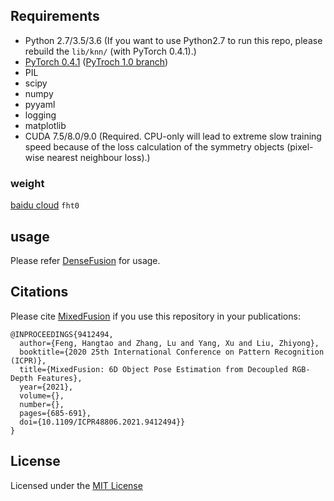 


## Requirements

* Python 2.7/3.5/3.6 (If you want to use Python2.7 to run this repo, please rebuild the `lib/knn/` (with PyTorch 0.4.1).)
* [PyTorch 0.4.1](https://pytorch.org/) ([PyTroch 1.0 branch](<https://github.com/j96w/DenseFusion/tree/Pytorch-1.0>))
* PIL
* scipy
* numpy
* pyyaml
* logging
* matplotlib
* CUDA 7.5/8.0/9.0 (Required. CPU-only will lead to extreme slow training speed because of the loss calculation of the symmetry objects (pixel-wise nearest neighbour loss).)


### weight

[baidu cloud](https://pan.baidu.com/s/1RZoaKkYH_freIzmvcu6zbQ) ```fht0```


## usage
Please refer [DenseFusion](https://github.com/j96w/DenseFusion) for usage.

## Citations
Please cite [MixedFusion](https://ieeexplore.ieee.org/stamp/stamp.jsp?tp=&arnumber=9412494) if you use this repository in your publications:
```
@INPROCEEDINGS{9412494,
  author={Feng, Hangtao and Zhang, Lu and Yang, Xu and Liu, Zhiyong},
  booktitle={2020 25th International Conference on Pattern Recognition (ICPR)}, 
  title={MixedFusion: 6D Object Pose Estimation from Decoupled RGB-Depth Features}, 
  year={2021},
  volume={},
  number={},
  pages={685-691},
  doi={10.1109/ICPR48806.2021.9412494}}
}
```





## License
Licensed under the [MIT License](LICENSE)

